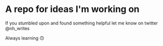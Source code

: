 # A repo for ideas I'm working on

If you stumbled upon and found something helpful let me know on twitter @nh_writes

Always learning 🙃